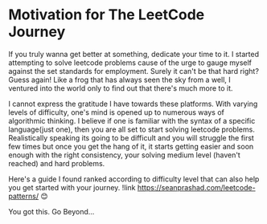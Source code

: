 # Motivation for The LeetCode Journey

If you truly wanna get better at something, dedicate your time to it. I started attempting to solve leetcode problems cause of the urge to gauge myself against the set standards for employment. Surely it can't be that hard right? Guess again!
Like a frog that has always seen the sky from a well, I ventured into the world only to find out that there's much more to it.

I cannot express the gratitude I have towards these platforms. With varying levels of difficulty, one's mind is opened up to numerous ways of algorithmic thinking. I believe if one is familiar with the syntax of a specific language(just one), then you are all set to start solving leetcode problems. 
Realistically speaking its going to be difficult and you will struggle the first few times but once you get the hang of it, it starts getting easier and soon enough with the right consistency, your solving medium level (haven't reached) and hard problems.

Here's a guide I found ranked according to difficulty level that can also help you get started with your journey. !link https://seanprashad.com/leetcode-patterns/ 😊

You got this. Go Beyond...

